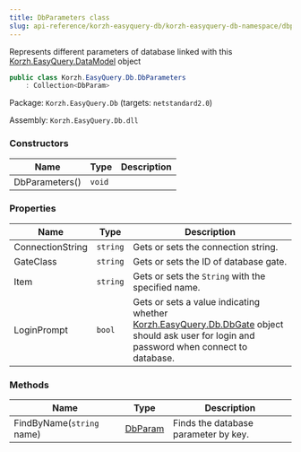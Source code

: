 ```yaml
---
title: DbParameters class
slug: api-reference/korzh-easyquery-db/korzh-easyquery-db-namespace/dbparameters-class
---
```

Represents different parameters of database linked with this [Korzh.EasyQuery.DataModel](/api-reference/korzh-easyquery/korzh-easyquery-namespace/datamodel-class) object
```csharp
public class Korzh.EasyQuery.Db.DbParameters
    : Collection<DbParam>

```
Package: `Korzh.EasyQuery.Db` (targets: `netstandard2.0`)

Assembly: `Korzh.EasyQuery.Db.dll`

### Constructors

| Name | Type | Description | 
| --- | --- | --- | 
| DbParameters() | `void` |  | 


### Properties

| Name | Type | Description | 
| --- | --- | --- | 
| ConnectionString | `string` | Gets or sets the connection string. | 
| GateClass | `string` | Gets or sets the ID of database gate. | 
| Item | `string` | Gets or sets the `String` with the specified name. | 
| LoginPrompt | `bool` | Gets or sets a value indicating whether [Korzh.EasyQuery.Db.DbGate](/api-reference/korzh-easyquery-db/korzh-easyquery-db-namespace/dbgate-class) object should ask user for login and password when connect to database. | 


### Methods

| Name | Type | Description | 
| --- | --- | --- | 
| FindByName(`string` name) | [DbParam](/api-reference/korzh-easyquery-db/korzh-easyquery-db-namespace/dbparam-class) | Finds the database parameter by key. |